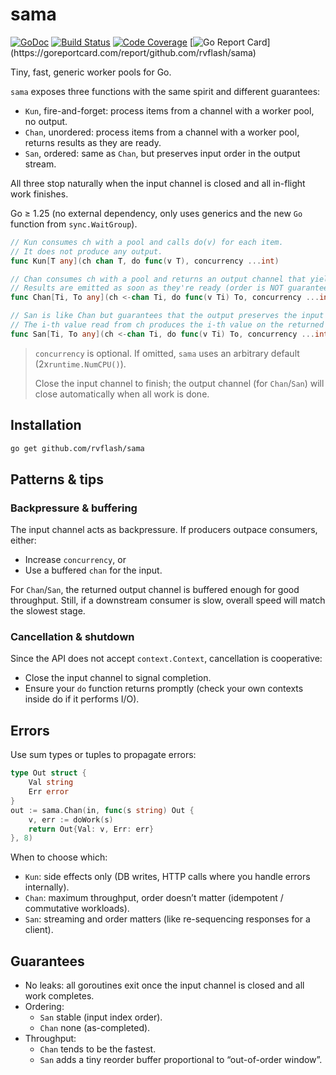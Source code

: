 # sama

[![GoDoc](https://godoc.org/github.com/rvflash/sama?status.svg)](https://godoc.org/github.com/rvflash/sama)
[![Build Status](https://github.com/rvflash/sama/workflows/build/badge.svg)](https://github.com/rvflash/sama/actions?workflow=build)
[![Code Coverage](https://codecov.io/gh/rvflash/sama/branch/master/graph/badge.svg)](https://codecov.io/gh/rvflash/sama)
[![Go Report Card](https://goreportcard.com/badge/github.com/rvflash/sama?)](https://goreportcard.com/report/github.com/rvflash/sama)


Tiny, fast, generic worker pools for Go.

`sama` exposes three functions with the same spirit and different guarantees:
* `Kun`, fire-and-forget: process items from a channel with a worker pool, no output.
* `Chan`, unordered: process items from a channel with a worker pool, returns results as they are ready.
* `San`, ordered: same as `Chan`, but preserves input order in the output stream.

All three stop naturally when the input channel is closed and all in-flight work finishes.

Go ≥ 1.25 (no external dependency, only uses generics and the new `Go` function from `sync.WaitGroup`).

```go
// Kun consumes ch with a pool and calls do(v) for each item.
// It does not produce any output.
func Kun[T any](ch chan T, do func(v T), concurrency ...int)

// Chan consumes ch with a pool and returns an output channel that yields do(v) results.
// Results are emitted as soon as they're ready (order is NOT guaranteed).
func Chan[Ti, To any](ch <-chan Ti, do func(v Ti) To, concurrency ...int) chan To

// San is like Chan but guarantees that the output preserves the input order.
// The i-th value read from ch produces the i-th value on the returned channel.
func San[Ti, To any](ch <-chan Ti, do func(v Ti) To, concurrency ...int) chan To
```

> `concurrency` is optional. If omitted, `sama` uses an arbitrary default (2x`runtime.NumCPU()`).
> 
> Close the input channel to finish; the output channel (for `Chan`/`San`) will close automatically when all work is done.

## Installation

```bash
go get github.com/rvflash/sama
```

## Patterns & tips

### Backpressure & buffering

The input channel acts as backpressure. If producers outpace consumers, either:
* Increase `concurrency`, or
* Use a buffered `chan` for the input.

For `Chan`/`San`, the returned output channel is buffered enough for good throughput.
Still, if a downstream consumer is slow, overall speed will match the slowest stage.

### Cancellation & shutdown

Since the API does not accept `context.Context`, cancellation is cooperative:
- Close the input channel to signal completion.
- Ensure your `do` function returns promptly (check your own contexts inside do if it performs I/O).

## Errors

Use sum types or tuples to propagate errors:
```go
type Out struct {
    Val string
    Err error
}
out := sama.Chan(in, func(s string) Out {
    v, err := doWork(s)
    return Out{Val: v, Err: err}
}, 8)
```

When to choose which:
* `Kun`: side effects only (DB writes, HTTP calls where you handle errors internally).
* `Chan`: maximum throughput, order doesn’t matter (idempotent / commutative workloads).
* `San`: streaming and order matters (like re-sequencing responses for a client).


## Guarantees

* No leaks: all goroutines exit once the input channel is closed and all work completes.
* Ordering:
  - `San` stable (input index order).
  - `Chan` none (as-completed).
* Throughput:
  - `Chan` tends to be the fastest.
  - `San` adds a tiny reorder buffer proportional to “out-of-order window”.
